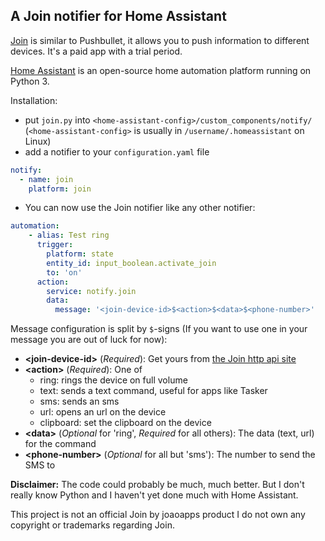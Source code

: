 ## A Join notifier for Home Assistant

[Join](http://joaoapps.com/join) is similar to Pushbullet, it allows you to push information to different devices.
It's a paid app with a trial period.

[Home Assistant](https://home-assistant.io/) is an open-source home automation platform running on Python 3.

Installation:

- put `join.py` into `<home-assistant-config>/custom_components/notify/`
(`<home-assistant-config>` is usually in `/username/.homeassistant` on Linux)
- add a notifier to your `configuration.yaml` file

```yaml
notify:
  - name: join
    platform: join
```

- You can now use the Join notifier like any other notifier:

```yaml
automation:
    - alias: Test ring
      trigger:
        platform: state
        entity_id: input_boolean.activate_join
        to: 'on'
      action:
        service: notify.join
        data:
          message: '<join-device-id>$<action>$<data>$<phone-number>'
```

Message configuration is split by `$`-signs (If you want to use one in your message you are out of luck for now):

- **\<join-device-id>** (*Required*): Get yours from [the Join http api site](https://joinjoaomgcd.appspot.com/)
- **\<action>** (*Required*): One of
    - ring: rings the device on full volume
    - text: sends a text command, useful for apps like Tasker
    - sms: sends an sms
    - url: opens an url on the device
    - clipboard: set the clipboard on the device
- **\<data>** (*Optional* for 'ring', *Required* for all others): The data (text, url) for the command
- **\<phone-number>** (*Optional* for all but 'sms'): The number to send the SMS to

**Disclaimer:** The code could probably be much, much better.
But I don't really know Python and I haven't yet done much with Home Assistant.

This project is not an official Join by joaoapps product I do not own
any copyright or trademarks regarding Join.

